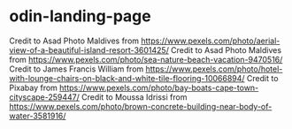 # odin-landing-page

Credit to Asad Photo Maldives from https://www.pexels.com/photo/aerial-view-of-a-beautiful-island-resort-3601425/
Credit to Asad Photo Maldives from https://www.pexels.com/photo/sea-nature-beach-vacation-9470516/
Credit to James Francis William from https://www.pexels.com/photo/hotel-with-lounge-chairs-on-black-and-white-tile-flooring-10066894/
Credit to Pixabay from https://www.pexels.com/photo/bay-boats-cape-town-cityscape-259447/
Credit to Moussa Idrissi from https://www.pexels.com/photo/brown-concrete-building-near-body-of-water-3581916/